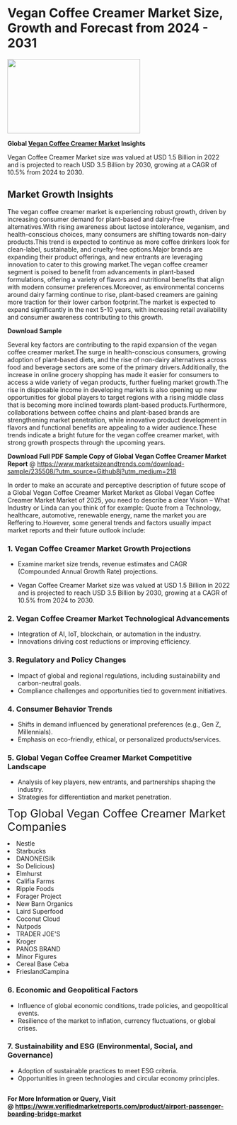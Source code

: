 <H1>Vegan Coffee Creamer Market Size, Growth and Forecast from 2024 - 2031</H1><img class="aligncenter size-medium wp-image-584254" src="https://thirdeyenews.in/wp-content/uploads/2024/09/Global-Market-Research-300x168.jpeg" alt="" width="300" height="168" /><p><strong>Global&nbsp;<a href="https://www.marketsizeandtrends.com/download-sample/235508/?utm_source=Github8j?utm_medium=218">Vegan Coffee Creamer Market</a> Insights</strong></p><p>Vegan Coffee Creamer Market size was valued at USD 1.5 Billion in 2022 and is projected to reach USD 3.5 Billion by 2030, growing at a CAGR of 10.5% from 2024 to 2030.</p><p><h2>Market Growth Insights</h2> <p>The vegan coffee creamer market is experiencing robust growth, driven by increasing consumer demand for plant-based and dairy-free alternatives.With rising awareness about lactose intolerance, veganism, and health-conscious choices, many consumers are shifting towards non-dairy products.This trend is expected to continue as more coffee drinkers look for clean-label, sustainable, and cruelty-free options.Major brands are expanding their product offerings, and new entrants are leveraging innovation to cater to this growing market.The vegan coffee creamer segment is poised to benefit from advancements in plant-based formulations, offering a variety of flavors and nutritional benefits that align with modern consumer preferences.Moreover, as environmental concerns around dairy farming continue to rise, plant-based creamers are gaining more traction for their lower carbon footprint.The market is expected to expand significantly in the next 5-10 years, with increasing retail availability and consumer awareness contributing to this growth.</p> <p><strong>Download Sample</strong></p> <p>Several key factors are contributing to the rapid expansion of the vegan coffee creamer market.The surge in health-conscious consumers, growing adoption of plant-based diets, and the rise of non-dairy alternatives across food and beverage sectors are some of the primary drivers.Additionally, the increase in online grocery shopping has made it easier for consumers to access a wide variety of vegan products, further fueling market growth.The rise in disposable income in developing markets is also opening up new opportunities for global players to target regions with a rising middle class that is becoming more inclined towards plant-based products.Furthermore, collaborations between coffee chains and plant-based brands are strengthening market penetration, while innovative product development in flavors and functional benefits are appealing to a wider audience.These trends indicate a bright future for the vegan coffee creamer market, with strong growth prospects through the upcoming years.</p> <p><span class=""><strong>Download Full PDF Sample Copy of Global Vegan Coffee Creamer Market Report</strong> @ <a href="https://www.marketsizeandtrends.com/download-sample/235508/?utm_source=Github8j?utm_medium=218" target="_blank">https://www.marketsizeandtrends.com/download-sample/235508/?utm_source=Github8j?utm_medium=218</a></span></p><p>In order to make an accurate and perceptive description of future scope of a Global&nbsp;Vegan Coffee Creamer Market Market as Global&nbsp;Vegan Coffee Creamer Market Market of 2025, you need to describe a clear Vision &ndash; What Industry or Linda can you think of for example: Quote from a Technology, healthcare, automotive, renewable energy, name the market you are Reffering to.However, some general trends and factors usually impact market reports and their future outlook include:</p><h3>1.&nbsp;<strong>Vegan Coffee Creamer Market Growth Projections</strong></h3><ul><li>Examine market size trends, revenue estimates and CAGR (Compounded Annual Growth Rate) projections.</li><li><p>Vegan Coffee Creamer Market size was valued at USD 1.5 Billion in 2022 and is projected to reach USD 3.5 Billion by 2030, growing at a CAGR of 10.5% from 2024 to 2030.</p></li></ul><h3>2.&nbsp;<strong>Vegan Coffee Creamer Market Technological Advancements</strong></h3><ul><li>Integration of AI, IoT, blockchain, or automation in the industry.</li><li>Innovations driving cost reductions or improving efficiency.</li></ul><h3>3.&nbsp;<strong>Regulatory and Policy Changes</strong></h3><ul><li>Impact of global and regional regulations, including sustainability and carbon-neutral goals.</li><li>Compliance challenges and opportunities tied to government initiatives.</li></ul><h3>4.&nbsp;<strong>Consumer Behavior Trends</strong></h3><ul><li>Shifts in demand influenced by generational preferences (e.g., Gen Z, Millennials).</li><li>Emphasis on eco-friendly, ethical, or personalized products/services.</li></ul><h3>5.&nbsp;<strong>Global Vegan Coffee Creamer Market Competitive Landscape</strong></h3><ul><li>Analysis of key players, new entrants, and partnerships shaping the industry.</li><li>Strategies for differentiation and market penetration.</li></ul><p data-pm-slice="1 1 []"><span style="color: inherit; font-family: inherit; font-size: 25px;">Top Global Vegan Coffee Creamer Market Companies</span></p><div class="" data-test-id=""><p><li>Nestle</li><li> Starbucks</li><li> DANONE(Silk</li><li> So Delicious)</li><li> Elmhurst</li><li> Califia Farms</li><li> Ripple Foods</li><li> Forager Project</li><li> New Barn Organics</li><li> Laird Superfood</li><li> Coconut Cloud</li><li> Nutpods</li><li> TRADER JOE'S</li><li> Kroger</li><li> PANOS BRAND</li><li> Minor Figures</li><li> Cereal Base Ceba</li><li> FrieslandCampina</li></p></div><h3>6.&nbsp;<strong>Economic and Geopolitical Factors</strong></h3><ul><li>Influence of global economic conditions, trade policies, and geopolitical events.</li><li>Resilience of the market to inflation, currency fluctuations, or global crises.</li></ul><h3>7.&nbsp;<strong>Sustainability and ESG (Environmental, Social, and Governance)</strong></h3><ul><li>Adoption of sustainable practices to meet ESG criteria.</li><li>Opportunities in green technologies and circular economy principles.</li></ul><h2><strong style="font-size: 14px;">For More Information or Query, Visit @&nbsp;</strong><a style="background-color: #ffffff; font-size: 14px;" href="https://www.marketsizeandtrends.com/report/vegan-coffee-creamer-market/" target="_blank">https://www.verifiedmarketreports.com/product/airport-passenger-boarding-bridge-market</a></h2>